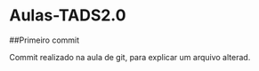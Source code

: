 # Aulas-TADS2.0

##Primeiro commit


Commit realizado na aula de git, para explicar um arquivo alterad.